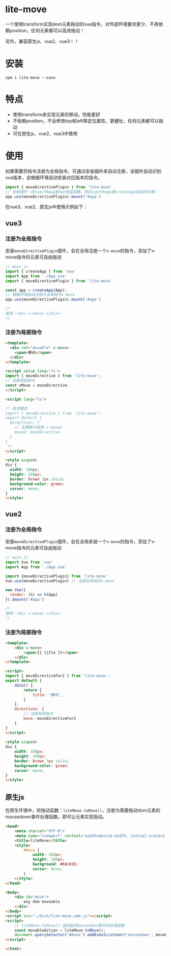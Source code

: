 # lite-move
一个使用transform实现dom元素拖动的vue指令，对外部环境要求更少，不再依赖position，任何元素都可以高效拖动！

另外，兼容原生js、vue2、vue3！！

# 安装

```shell
npm i lite-move --save
```

# 特点

+ 使用transform来实现元素的移动，性能更好
+ 不依赖position，不会修改top和left等定位属性，更健壮，任何元素都可以拖动
+ 可在原生js、vue2、vue3中使用

# 使用

如果需要将指令注册为全局指令，可通过安装插件来自动注册，该插件自动识别vue版本，会根据环境自动安装对应版本的指令。

```js
import { moveDirectivePlugin } from 'lite-move'
// 安装插件（在vue2中app是Vue构造函数，而在vue3中app是createApp返回的对象）
app.use(moveDirectivePlugin).mount('#app')
```

在vue3、vue2、原生js中使用示例如下：

## vue3

### 注册为全局指令

安装`moveDirectivePlugin`插件，会在全局注册一个`v-move`的指令，添加了v-move指令的元素可自由拖动

```js
// main.js
import { createApp } from 'vue'
import App from './App.vue'
import { moveDirectivePlugin } from 'lite-move'

const app = createApp(App);
// 根据环境自动注册为全局指令v-move
app.use(moveDirectivePlugin).mount('#app')

/*
使用：<div v-move> </div>
*/
```

### 注册为局部指令

```html
<template>
  <div ref="moveEle" v-move>
    <span>移动</span>
  </div>
</template>

<script setup lang='ts'>
import { moveDirective } from 'lite-move';
// 注册局部指令
const vMove = moveDirective;
</script>

<script lang="ts">

/* 选项模式
import { moveDirective } from 'lite-move';
export default {
  directives: {
    // 在模板中启用 v-move2
    move2: moveDirective
  }
}
 */
</script>

<style scoped>
div {
  width: 100px;
  height: 100px;
  border: brown 3px solid;
  background-color: green;
  cursor: move;
}
</style>
```



## vue2

### 注册为全局指令

安装`moveDirectivePlugin`插件，会在全局安装一个`v-move`的指令，添加了v-move指令的元素可自由拖动

```js
// main.js
import Vue from 'vue'
import App from './App.vue'

import {moveDirectivePlugin} from 'lite-move'
Vue.use(moveDirectivePlugin) // 注册全局指令v-move

new Vue({
  render: (h) => h(App)
}).$mount('#app')

/*
使用：<div v-move> </div>
*/
```

### 注册为局部指令

```html
<template>
    <div v-move>
        <span>{{ title }}</span>
    </div>
</template>

<script>
import { moveDirectiveFor2 } from 'lite-move';
export default {
    data() {
        return {
            title: '移动',
        }
    },
    directives: {
        // 注册局部指令
        move: moveDirectiveFor2
    }
}
</script>
  
<style scoped>
div {
    width: 100px;
    height: 100px;
    border: brown 3px solid;
    background-color: green;
    cursor: move;
}
</style>
```





## 原生js

在原生环境中，将拖动函数：`liteMove.toMove()`，注册为需要拖动dom元素的mousedown事件处理函数，即可让元素实现拖动。

```html
<head>
    <meta charset="UTF-8">
    <meta name="viewport" content="width=device-width, initial-scale=1.0">
    <title>liteMove</title>
    <style>
        #move {
            width: 100px;
            height: 100px;
            background: #69c810;
            cursor: move;
        }
    </style>
</head>

<body>
    <div id="move">
        any dom moveable
    </div>
</body>
<script src="./dist/lite-move.umd.js"></script>
<script>
    // liteMove.toMove() 返回监听mousedown事件的处理函数
    const movableAction = liteMove.toMove();
    document.querySelector('#move').addEventListener('mousedown', movableAction);
</script>

</html>
```

